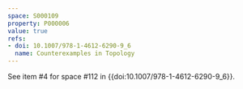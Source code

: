 ```yaml
---
space: S000109
property: P000006
value: true
refs:
- doi: 10.1007/978-1-4612-6290-9_6
  name: Counterexamples in Topology
---
```


See item #4 for space #112 in {{doi:10.1007/978-1-4612-6290-9_6}}.
